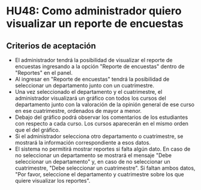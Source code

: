# HU48: Como administrador quiero visualizar un reporte de encuestas

## Criterios de aceptación
- El administrador tendrá la posibilidad de visualizar el reporte de encuestas ingresando a la opción "Reporte de encuestas" dentro de "Reportes" en el panel. 
- Al ingresar en "Reporte de encuestas" tendrá la posibilidad de seleccionar un departamento junto con un cuatrimestre.
- Una vez seleccionado el departamento y el cuatrimestre, el administrador visualizará un gráfico con todos los cursos del departamento junto con la valoración de la opinión general de ese curso en ese cuatrimestre, ordenados de mayor a menor. 
- Debajo del gráfico podrá observar los comentarios de los estudiantes con respecto a cada curso. Los cursos aparecerán en el mismo orden que el del gráfico. 
- Si el administrador selecciona otro departamento o cuatrimestre, se mostrará la información correspondiente a esos datos.
- El sistema no permitirá mostrar reportes si falta algún dato. En caso de no seleccionar un departamento se mostrará el mensaje "Debe seleccionar un departamento" y, en caso de no seleccionar un cuatrimestre, "Debe seleccionar un cuatrimestre". Si faltan ambos datos, "Por favor, seleccione el departamento y cuatrimestre sobre los que quiere visualizar los reportes".
